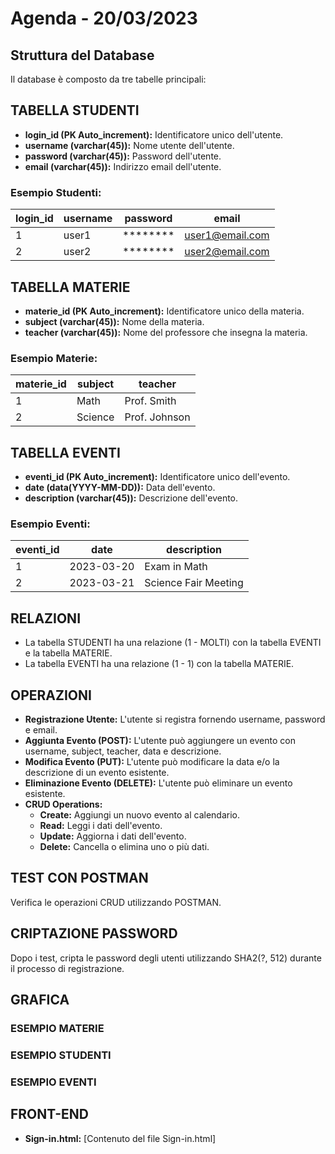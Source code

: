 # Agenda - 20/03/2023

## Struttura del Database
Il database è composto da tre tabelle principali:

## TABELLA STUDENTI
- **login_id (PK Auto_increment):** Identificatore unico dell'utente.
- **username (varchar(45)):** Nome utente dell'utente.
- **password (varchar(45)):** Password dell'utente.
- **email (varchar(45)):** Indirizzo email dell'utente.

### Esempio Studenti:
| login_id | username | password | email             |
|----------|----------|----------|-------------------|
| 1        | user1    | ******** | user1@email.com  |
| 2        | user2    | ******** | user2@email.com  |

## TABELLA MATERIE
- **materie_id (PK Auto_increment):** Identificatore unico della materia.
- **subject (varchar(45)):** Nome della materia.
- **teacher (varchar(45)):** Nome del professore che insegna la materia.

### Esempio Materie:
| materie_id | subject | teacher     |
|------------|---------|-------------|
| 1          | Math    | Prof. Smith |
| 2          | Science | Prof. Johnson|

## TABELLA EVENTI
- **eventi_id (PK Auto_increment):** Identificatore unico dell'evento.
- **date (data(YYYY-MM-DD)):** Data dell'evento.
- **description (varchar(45)):** Descrizione dell'evento.

### Esempio Eventi:
| eventi_id | date       | description           |
|-----------|------------|-----------------------|
| 1         | 2023-03-20 | Exam in Math           |
| 2         | 2023-03-21 | Science Fair Meeting  |

## RELAZIONI
- La tabella STUDENTI ha una relazione (1 - MOLTI) con la tabella EVENTI e la tabella MATERIE.
- La tabella EVENTI ha una relazione (1 - 1) con la tabella MATERIE.

## OPERAZIONI
- **Registrazione Utente:** L'utente si registra fornendo username, password e email.
- **Aggiunta Evento (POST):** L'utente può aggiungere un evento con username, subject, teacher, data e descrizione.
- **Modifica Evento (PUT):** L'utente può modificare la data e/o la descrizione di un evento esistente.
- **Eliminazione Evento (DELETE):** L'utente può eliminare un evento esistente.
- **CRUD Operations:**
  - **Create:** Aggiungi un nuovo evento al calendario.
  - **Read:** Leggi i dati dell'evento.
  - **Update:** Aggiorna i dati dell'evento.
  - **Delete:** Cancella o elimina uno o più dati.

## TEST CON POSTMAN
Verifica le operazioni CRUD utilizzando POSTMAN.

## CRIPTAZIONE PASSWORD
Dopo i test, cripta le password degli utenti utilizzando SHA2(?, 512) durante il processo di registrazione.

## GRAFICA
### ESEMPIO MATERIE

### ESEMPIO STUDENTI

### ESEMPIO EVENTI

## FRONT-END
- **Sign-in.html:**
  [Contenuto del file Sign-in.html]

